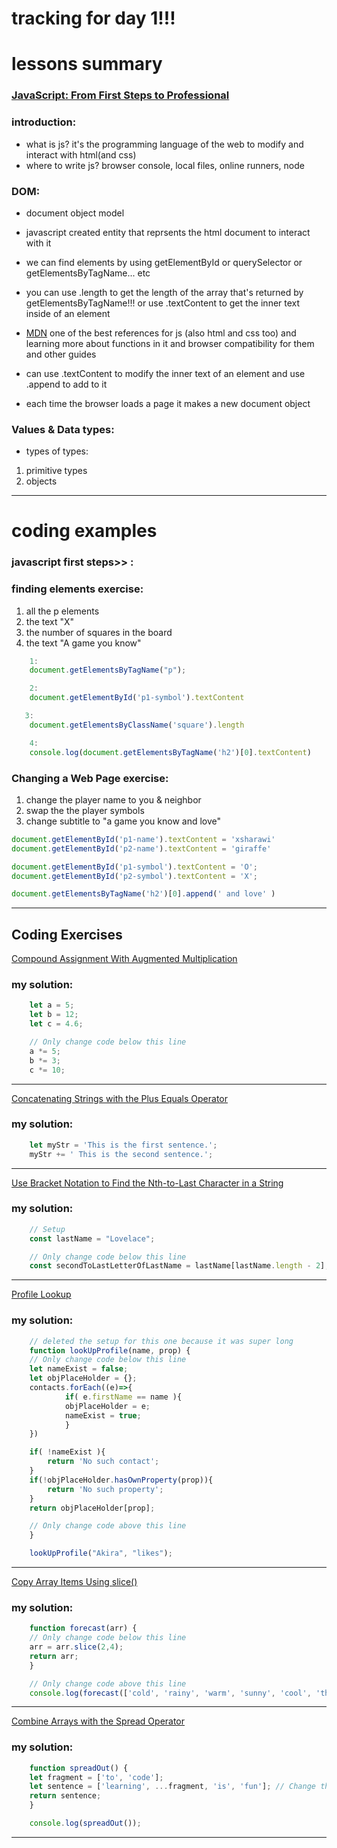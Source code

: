 # tracking for day 1!!!


# lessons summary

### [JavaScript: From First Steps to Professional][js1]

### introduction:
- what is js? it's the programming language of the web to modify and interact with html(and css)
- where to write js? browser console, local files, online runners, node

### DOM: 

- document object model

- javascript created entity that reprsents the html document to interact with it 

- we can find elements by using getElementById or querySelector or getElementsByTagName... etc

- you can use .length to get the length of the array that's returned by getElementsByTagName!!! or use .textContent to get the inner text inside of an element

- [MDN][mdn] one of the best references for js (also html and css too) and learning more about functions in it and browser compatibility for them and other guides
  
- can use .textContent to modify the inner text of an element and use .append to add to it

- each time the browser loads a page it makes a new document object

### Values & Data types: 
- types of types: 
1. primitive types 
2. objects


---

# coding examples

### javascript first steps>> :

### finding elements exercise:

1. all the p elements
2. the text "X"
3. the number of squares in the board
4. the text "A game you know"

```js
    1:
    document.getElementsByTagName("p");
```
```js
    2:
    document.getElementById('p1-symbol').textContent
```
```js
   3:
    document.getElementsByClassName('square').length
```

```js
    4:
    console.log(document.getElementsByTagName('h2')[0].textContent)
```

### Changing a Web Page exercise:

1. change the player name to you & neighbor
2. swap the the player symbols
3. change subtitle to "a game you know and love"

```js
document.getElementById('p1-name').textContent = 'xsharawi'
document.getElementById('p2-name').textContent = 'giraffe'
```

```js
document.getElementById('p1-symbol').textContent = 'O';
document.getElementById('p2-symbol').textContent = 'X';
```

```js
document.getElementsByTagName('h2')[0].append(' and love' )
```
---

## Coding Exercises

[Compound Assignment With Augmented Multiplication][ex1]
### my solution:
```js
    let a = 5;
    let b = 12;
    let c = 4.6;

    // Only change code below this line
    a *= 5;
    b *= 3;
    c *= 10;
```
---
[Concatenating Strings with the Plus Equals Operator][ex2]
### my solution:
```js
    let myStr = 'This is the first sentence.';
    myStr += ' This is the second sentence.';
```
---
[Use Bracket Notation to Find the Nth-to-Last Character in a String][ex3]
### my solution:
```js
    // Setup
    const lastName = "Lovelace";

    // Only change code below this line
    const secondToLastLetterOfLastName = lastName[lastName.length - 2]; // Change this line
```
---
[Profile Lookup][ex4]
### my solution:
```js
    // deleted the setup for this one because it was super long
    function lookUpProfile(name, prop) {
    // Only change code below this line
    let nameExist = false;
    let objPlaceHolder = {};
    contacts.forEach((e)=>{
            if( e.firstName == name ){
            objPlaceHolder = e;
            nameExist = true;
            }
    })

    if( !nameExist ){
        return 'No such contact';
    }
    if(!objPlaceHolder.hasOwnProperty(prop)){
        return 'No such property';
    }
    return objPlaceHolder[prop];

    // Only change code above this line
    }

    lookUpProfile("Akira", "likes");
```
---
[Copy Array Items Using slice()][ex5]
### my solution:
```js
    function forecast(arr) {
    // Only change code below this line
    arr = arr.slice(2,4);
    return arr;
    }

    // Only change code above this line
    console.log(forecast(['cold', 'rainy', 'warm', 'sunny', 'cool', 'thunderstorms']));
```
---
[Combine Arrays with the Spread Operator][ex6]
### my solution:
```js
    function spreadOut() {
    let fragment = ['to', 'code'];
    let sentence = ['learning', ...fragment, 'is', 'fun']; // Change this line
    return sentence;
    }

    console.log(spreadOut());
```
---


[ex1]: https://www.freecodecamp.org/learn/javascript-algorithms-and-data-structures/basic-javascript/compound-assignment-with-augmented-multiplication

[ex2]: https://www.freecodecamp.org/learn/javascript-algorithms-and-data-structures/basic-javascript/concatenating-strings-with-the-plus-equals-operator

[ex3]: https://www.freecodecamp.org/learn/javascript-algorithms-and-data-structures/basic-javascript/use-bracket-notation-to-find-the-nth-to-last-character-in-a-string

[ex4]: https://www.freecodecamp.org/learn/javascript-algorithms-and-data-structures/basic-javascript/profile-lookup

[ex5]: https://www.freecodecamp.org/learn/javascript-algorithms-and-data-structures/basic-data-structures/copy-array-items-using-slice

[ex6]: https://www.freecodecamp.org/learn/javascript-algorithms-and-data-structures/basic-data-structures/combine-arrays-with-the-spread-operator

[js1]: https://frontendmasters.com/courses/javascript-first-steps/

[mdn]: https://developer.mozilla.org/en-US/